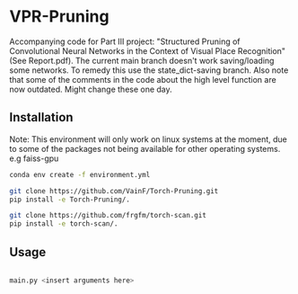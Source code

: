 # VPR-Pruning

Accompanying code for Part III project: "Structured Pruning of Convolutional Neural Networks in the Context of Visual Place Recognition" (See Report.pdf).
The current main branch doesn't work saving/loading some networks. To remedy this use the state_dict-saving branch.
Also note that some of the comments in the code about the high level function are now outdated. Might change these one day.

## Installation

Note: This environment will only work on linux systems at the moment, due to some of the packages not being available for other operating systems. e.g faiss-gpu

```bash
conda env create -f environment.yml

git clone https://github.com/VainF/Torch-Pruning.git
pip install -e Torch-Pruning/.

git clone https://github.com/frgfm/torch-scan.git
pip install -e torch-scan/.
```

## Usage
```python

main.py <insert arguments here>

```


